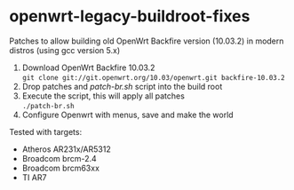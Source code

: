 # openwrt-legacy-buildroot-fixes
Patches to allow building old OpenWrt Backfire version (10.03.2) in modern 
distros (using gcc version 5.x)

1. Download OpenWrt Backfire 10.03.2  
    `git clone git://git.openwrt.org/10.03/openwrt.git backfire-10.03.2`
2. Drop patches and *patch-br.sh* script into the build root
3. Execute the script, this will apply all patches  
    `./patch-br.sh`
4. Configure Openwrt with menus, save and make the world

Tested with targets:  
* Atheros AR231x/AR5312
* Broadcom brcm-2.4
* Broadcom brcm63xx
* TI AR7